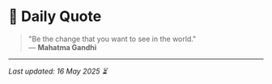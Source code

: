 # 📜 Daily Quote

> "Be the change that you want to see in the world."  
> — **Mahatma Gandhi**

---

_Last updated: 16 May 2025 ⏳_
